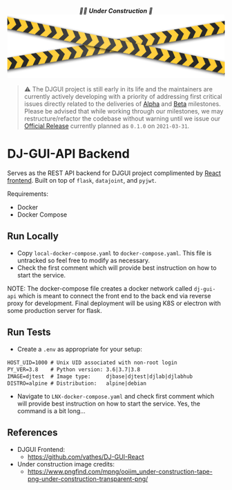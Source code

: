 <div
<p align="center">
  <em>👷‍♀️ <b>Under Construction</b> 👷</em>
  <img src="under_contruction.png" alt="construction_fig"/>  
</p>
</div>

> :warning: The DJGUI project is still early in its life and the maintainers are currently actively developing with a priority of addressing first critical issues directly related to the deliveries of [Alpha](https://github.com/vathes/DJ-GUI-API/milestone/1) and [Beta](https://github.com/vathes/DJ-GUI-API/milestone/2) milestones. Please be advised that while working through our milestones, we may restructure/refactor the codebase without warning until we issue our [Official Release](https://github.com/vathes/DJ-GUI-API/milestone/3) currently planned as `0.1.0` on `2021-03-31`.

# DJ-GUI-API Backend

Serves as the REST API backend for DJGUI project complimented by [React frontend](https://github.com/vathes/DJ-GUI-React).
Built on top of `flask`, `datajoint`, and `pyjwt`.

Requirements:
- Docker
- Docker Compose

## Run Locally

- Copy `local-docker-compose.yaml` to `docker-compose.yaml`. This file is untracked so feel free to modify as necessary.
- Check the first comment which will provide best instruction on how to start the service.

NOTE: The docker-compose file creates a docker network called `dj-gui-api` which is meant to connect the front end to the back end via reverse proxy for development. Final deployment will be using K8S or electron with some production server for flask.

## Run Tests

- Create a `.env` as appropriate for your setup:
```shell
HOST_UID=1000 # Unix UID associated with non-root login
PY_VER=3.8    # Python version: 3.6|3.7|3.8
IMAGE=djtest  # Image type:     djbase|djtest|djlab|djlabhub
DISTRO=alpine # Distribution:   alpine|debian
```
- Navigate to `LNX-docker-compose.yaml` and check first comment which will provide best instruction on how to start the service. Yes, the command is a bit long...

## References

- DJGUI Frontend:
  - https://github.com/vathes/DJ-GUI-React
- Under construction image credits:
  - https://www.pngfind.com/mpng/ooiim_under-construction-tape-png-under-construction-transparent-png/